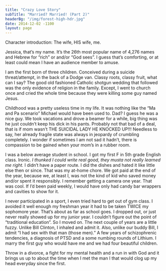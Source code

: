 ```yaml
---
title: "Crazy Love Story"
subTitle: "Married? Married! (Part 2)"
headerBg: "/img/forest-high-hdr.jpg"
date: 2014-12-02 -1100
layout: page
---
```


Character introduction: The wife, HIS wife, me.

Jessica, that’s my name. It’s the 26th most popular name of 4,276 names and Hebrew for “rich” or and/or “God sees”. I guess that’s comforting, or at least could mean I have an audience member to amuse.

I am the first born of three children. Conceived during a suicide threat/attempt, in the back of a Dodge van. Classy roots, classy fruit, what can I say? The good old fashioned Catholic shotgun wedding that followed was the only evidence of religion in the family. Except, I went to church once and cried the whole time because they were killing some guy named Jesus.

Childhood was a pretty useless time in my life. It was nothing like the “Ma and Pa scenario” Michael would have been used to. Dad? I guess he was a nice guy. We took vacations and drove a beamer for a while, big thing was he just couldn’t keep his dick in his pants. Probably not that bad of a deal, that is if mom wasn’t THE SUICIDAL LADY HE KNOCKED UP!!! Needless to say, her already fragile state was always in jeopardy of crumbling completely. I wonder if sometimes I am not sad it hadn’t, there is compassion to be gained when your mom’s in a rubber room.

I was a below average student in school. I got my first F in 5th grade English class. Ironic. *I thunked I could write real good, they musta not really learned me right.* I didn’t have a paper route. I did the dishes and hated it like little else then or since. That was my at-home chore. We got paid at the end of the year, because we, at least I, was not the kind of kid who saved money and/or spent it responsibly. I remember getting a camera one year. That was cool. If I’d been paid weekly, I would have only had candy bar wrappers and cavities to show for it.

I never participated in a sport, I even tried hard to get out of gym class. I avoided it well enough my freshman year it had to be taken TWICE my sophomore year. That’s about as far as school goes. I dropped out, or just never really showed up for my junior year. I couldn’t figure out the point of “traditional education”. So I moved on. The next couple of years are a little fuzzy. Unlike Bill Clinton, I inhaled and admit it. Also, unlike our buddy Bill, I admit “I had sex with that man (those men).” A few years of schizophrenic tendencies, a diagnosis of PTSD and a some numbing rounds of Lithium. I marry the first guy who would have me and we had four beautiful children.

Throw in a divorce, a fight for my mental health and a run in with God and it brings us up to about the time when I met the man I that would clog up my head everyday since the first.
